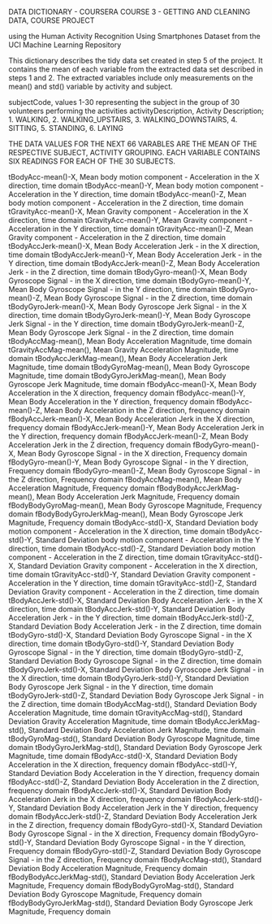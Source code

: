 DATA DICTIONARY - COURSERA COURSE 3 - GETTING AND CLEANING DATA, COURSE PROJECT

using the Human Activity Recognition Using Smartphones Dataset from the UCI Machine Learning Repository

This dictionary describes the tidy data set created in step 5 of the project. It contains the mean of each
variable from the extracted data set described in steps 1 and 2. The extracted variables include only 
measurements on the mean() and std() variable by activity and subject.

subjectCode,	                    values 1-30 representing the subject  in the group of 30 volunteers performing the activities
activityDescription,	            Activity Description; 1. WALKING, 2. WALKING_UPSTAIRS, 3. WALKING_DOWNSTAIRS, 4. SITTING, 5. STANDING, 6. LAYING

THE DATA VALUES FOR THE NEXT 66 VARABLES ARE THE MEAN OF THE RESPECTIVE SUBJECT, ACTIVITY GROUPING. EACH VARIABLE CONTAINS SIX
READINGS FOR EACH OF THE 30 SUBJECTS.		

tBodyAcc-mean()-X,                  Mean body motion component - Acceleration in the X direction, time domain
tBodyAcc-mean()-Y,                  Mean body motion component - Acceleration in the Y direction, time domain
tBodyAcc-mean()-Z,                  Mean body motion component - Acceleration in the Z direction, time domain
tGravityAcc-mean()-X,               Mean Gravity component  - Acceleration in the X direction, time domain
tGravityAcc-mean()-Y,               Mean Gravity component  - Acceleration in the Y direction, time domain
tGravityAcc-mean()-Z,               Mean Gravity component  - Acceleration in the Z direction, time domain
tBodyAccJerk-mean()-X,              Mean Body Acceleration Jerk - in the X direction, time domain
tBodyAccJerk-mean()-Y,              Mean Body Acceleration Jerk - in the Y direction, time domain
tBodyAccJerk-mean()-Z,              Mean Body Acceleration Jerk - in the Z direction, time domain
tBodyGyro-mean()-X,                 Mean Body Gyroscope Signal - in the X direction, time domain
tBodyGyro-mean()-Y,                 Mean Body Gyroscope Signal - in the Y direction, time domain
tBodyGyro-mean()-Z,                 Mean Body Gyroscope Signal - in the Z direction, time domain
tBodyGyroJerk-mean()-X,             Mean Body Gyroscope Jerk Signal - in the X direction, time domain
tBodyGyroJerk-mean()-Y,             Mean Body Gyroscope Jerk Signal - in the Y direction, time domain
tBodyGyroJerk-mean()-Z,             Mean Body Gyroscope Jerk Signal - in the Z direction, time domain
tBodyAccMag-mean(),                 Mean Body Acceleration Magnitude, time domain
tGravityAccMag-mean(),              Mean Gravity Acceleration Magnitude, time domain
tBodyAccJerkMag-mean(),             Mean Body Acceleration Jerk Magnitude, time domain
tBodyGyroMag-mean(),                Mean Body Gyroscope Magnitude, time domain
tBodyGyroJerkMag-mean(),            Mean Body Gyroscope Jerk Magnitude, time domain
fBodyAcc-mean()-X,                  Mean Body Acceleration in the X direction, frequency domain
fBodyAcc-mean()-Y,                  Mean Body Acceleration in the Y direction, frequency domain
fBodyAcc-mean()-Z,                  Mean Body Acceleration in the Z direction, frequency domain
fBodyAccJerk-mean()-X,              Mean Body Acceleration Jerk in the X direction, frequency domain
fBodyAccJerk-mean()-Y,              Mean Body Acceleration Jerk in the Y direction, frequency domain
fBodyAccJerk-mean()-Z,              Mean Body Acceleration Jerk in the Z direction, frequency domain
fBodyGyro-mean()-X,                 Mean Body Gyroscope Signal - in the X direction, Frequency domain
fBodyGyro-mean()-Y,                 Mean Body Gyroscope Signal - in the Y direction, Frequency domain
fBodyGyro-mean()-Z,                 Mean Body Gyroscope Signal - in the Z direction, Frequency domain
fBodyAccMag-mean(),                 Mean Body Acceleration Magnitude, Frequency domain
fBodyBodyAccJerkMag-mean(),         Mean Body Acceleration Jerk Magnitude, Frequency domain
fBodyBodyGyroMag-mean(),            Mean Body Gyroscope Magnitude, Frequency domain
fBodyBodyGyroJerkMag-mean(),        Mean Body Gyroscope Jerk Magnitude, Frequency domain
tBodyAcc-std()-X,                   Standard Deviation body motion component - Acceleration in the X direction, time domain
tBodyAcc-std()-Y,                   Standard Deviation body motion component - Acceleration in the Y direction, time domain
tBodyAcc-std()-Z,                   Standard Deviation body motion component - Acceleration in the Z direction, time domain
tGravityAcc-std()-X,                Standard Deviation Gravity component  - Acceleration in the X direction, time domain
tGravityAcc-std()-Y,                Standard Deviation Gravity component  - Acceleration in the Y direction, time domain
tGravityAcc-std()-Z,                Standard Deviation Gravity component  - Acceleration in the Z direction, time domain
tBodyAccJerk-std()-X,               Standard Deviation Body Acceleration Jerk - in the X direction, time domain
tBodyAccJerk-std()-Y,               Standard Deviation Body Acceleration Jerk - in the Y direction, time domain
tBodyAccJerk-std()-Z,               Standard Deviation Body Acceleration Jerk - in the Z direction, time domain
tBodyGyro-std()-X,                  Standard Deviation Body Gyroscope Signal - in the X direction, time domain
tBodyGyro-std()-Y,                  Standard Deviation Body Gyroscope Signal - in the Y direction, time domain
tBodyGyro-std()-Z,                  Standard Deviation Body Gyroscope Signal - in the Z direction, time domain
tBodyGyroJerk-std()-X,              Standard Deviation Body Gyroscope Jerk Signal - in the X direction, time domain
tBodyGyroJerk-std()-Y,              Standard Deviation Body Gyroscope Jerk Signal - in the Y direction, time domain
tBodyGyroJerk-std()-Z,              Standard Deviation Body Gyroscope Jerk Signal - in the Z direction, time domain
tBodyAccMag-std(),                  Standard Deviation Body Acceleration Magnitude, time domain
tGravityAccMag-std(),               Standard Deviation Gravity Acceleration Magnitude, time domain
tBodyAccJerkMag-std(),              Standard Deviation Body Acceleration Jerk Magnitude, time domain
tBodyGyroMag-std(),                 Standard Deviation Body Gyroscope Magnitude, time domain
tBodyGyroJerkMag-std(),             Standard Deviation Body Gyroscope Jerk Magnitude, time domain
fBodyAcc-std()-X,                   Standard Deviation Body Acceleration in the X direction, frequency domain
fBodyAcc-std()-Y,                   Standard Deviation Body Acceleration in the Y direction, frequency domain
fBodyAcc-std()-Z,                   Standard Deviation Body Acceleration in the Z direction, frequency domain
fBodyAccJerk-std()-X,               Standard Deviation Body Acceleration Jerk in the X direction, frequency domain
fBodyAccJerk-std()-Y,               Standard Deviation Body Acceleration Jerk in the Y direction, frequency domain
fBodyAccJerk-std()-Z,               Standard Deviation Body Acceleration Jerk in the Z direction, frequency domain
fBodyGyro-std()-X,                  Standard Deviation Body Gyroscope Signal - in the X direction, Frequency domain
fBodyGyro-std()-Y,                  Standard Deviation Body Gyroscope Signal - in the Y direction, Frequency domain
fBodyGyro-std()-Z,                  Standard Deviation Body Gyroscope Signal - in the Z direction, Frequency domain
fBodyAccMag-std(),                  Standard Deviation Body Acceleration Magnitude, Frequency domain
fBodyBodyAccJerkMag-std(),          Standard Deviation Body Acceleration Jerk Magnitude, Frequency domain
fBodyBodyGyroMag-std(),             Standard Deviation Body Gyroscope Magnitude, Frequency domain
fBodyBodyGyroJerkMag-std(),         Standard Deviation Body Gyroscope Jerk Magnitude, Frequency domain
